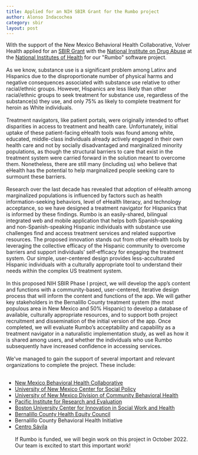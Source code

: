 ```yaml
---
title: Applied for an NIH SBIR Grant for the Rumbo project
author: Alonso Indacochea
category: sbir
layout: post
---
```


With the support of the New Mexico Behavioral Health Collaborative, Volver Health applied for an [SBIR Grant](https://grants.nih.gov/grants/guide/pa-files/pa-21-260.html) with the [National Institute on Drug Abuse](https://nida.nih.gov/) at the [National Institutes of Health](https://nih.gov/) for our "Rumbo" software project.
<br><br>
As we know, substance use is a significant problem among Latinx and Hispanics due to the disproportionate number of physical harms and negative consequences associated with substance use relative to other racial/ethnic groups. However, Hispanics are less likely than other racial/ethnic groups to seek treatment for substance use, regardless of the substance(s) they use, and only 75% as likely to complete treatment for heroin as White individuals.
<br><br>
Treatment navigators, like patient portals, were originally intended to offset disparities in access to treatment and health care. Unfortunately, initial uptake of these patient-facing eHealth tools was found among white, educated, middle-class individuals already actively engaged in their own health care and not by socially disadvantaged and marginalized minority populations, as though the structural barriers to care that exist in the treatment system were carried forward in the solution meant to overcome them. Nonetheless, there are still many (including us) who believe that eHealth has the potential to help marginalized people seeking care to surmount these barriers.
<br><br>
Research over the last decade has revealed that adoption of eHealth among marginalized populations is influenced by factors such as health information-seeking behaviors, level of eHealth literacy, and technology acceptance, so we have designed a treatment navigator for Hispanics that is informed by these findings. Rumbo is an easily-shared, bilingual integrated web and mobile application that helps both Spanish-speaking and non-Spanish-speaking Hispanic individuals with substance use challenges find and access treatment services and related supportive resources. The proposed innovation stands out from other eHealth tools by leveraging the collective efficacy of the Hispanic community to overcome barriers and support individuals’ self-efficacy for engaging the treatment system. Our simple, user-centered design provides less-acculturated Hispanic individuals with a culturally appropriate tool to understand their needs within the complex US treatment system.
<br><br>
In this proposed NIH SBIR Phase I project, we will develop the app’s content and functions with a community-based, user-centered, iterative design process that will inform the content and functions of the app. We will gather key stakeholders in the Bernalillo County treatment system (the most populous area in New Mexico and 50% Hispanic) to develop a database of available, culturally appropriate resources, and to support both project recruitment and dissemination of the initial version of the app. Once completed, we will evaluate Rumbo’s acceptability and capability as a treatment navigator in a naturalistic implementation study, as well as how it is shared among users, and whether the individuals who use Rumbo subsequently have increased confidence in accessing services.
<br><br>
We've managed to gain the support of several important and relevant organizations to complete the project. These include:
<br><br>
- [New Mexico Behavioral Health Collaborative](https://www.hsd.state.nm.us/about_the_department/behavioral-health-collaborative/)
- [University of New Mexico Center for Social Policy](https://csp.unm.edu/)
- [University of New Mexico Division of Community Behavioral Health](https://hsc.unm.edu/medicine/departments/psychiatry/cbh/)
- [Pacific Institute for Research and Evaluation](https://pire.org)
- [Boston University Center for Innovation in Social Work and Health](https://ciswh.org/)
- [Bernalillo County Health Equity Council](https://www.healthequitycouncil.net/)
- Bernalillo County Behavioral Health Initiative
- [Centro Sávila](https://www.centrosavila.org/)
<br><br>
If Rumbo is funded, we will begin work on this project in October 2022. Our team is excited to start this important work!